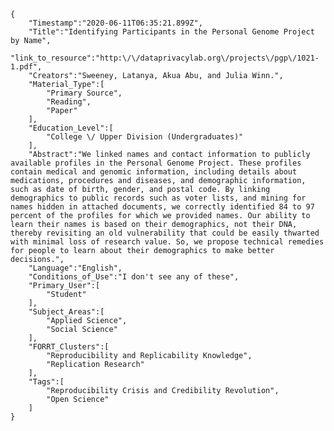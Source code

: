 
    {
        "Timestamp":"2020-06-11T06:35:21.899Z",
        "Title":"Identifying Participants in the Personal Genome Project by Name",
        "link_to_resource":"http:\/\/dataprivacylab.org\/projects\/pgp\/1021-1.pdf",
        "Creators":"Sweeney, Latanya, Akua Abu, and Julia Winn.",
        "Material_Type":[
            "Primary Source",
            "Reading",
            "Paper"
        ],
        "Education_Level":[
            "College \/ Upper Division (Undergraduates)"
        ],
        "Abstract":"We linked names and contact information to publicly available profiles in the Personal Genome Project. These profiles contain medical and genomic information, including details about medications, procedures and diseases, and demographic information, such as date of birth, gender, and postal code. By linking demographics to public records such as voter lists, and mining for names hidden in attached documents, we correctly identified 84 to 97 percent of the profiles for which we provided names. Our ability to learn their names is based on their demographics, not their DNA, thereby revisiting an old vulnerability that could be easily thwarted with minimal loss of research value. So, we propose technical remedies for people to learn about their demographics to make better decisions.",
        "Language":"English",
        "Conditions_of_Use":"I don't see any of these",
        "Primary_User":[
            "Student"
        ],
        "Subject_Areas":[
            "Applied Science",
            "Social Science"
        ],
        "FORRT_Clusters":[
            "Reproducibility and Replicability Knowledge",
            "Replication Research"
        ],
        "Tags":[
            "Reproducibility Crisis and Credibility Revolution",
            "Open Science"
        ]
    }
